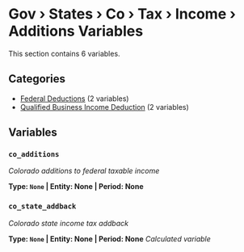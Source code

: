 # Gov › States › Co › Tax › Income › Additions Variables

This section contains 6 variables.

## Categories

- [Federal Deductions](federal_deductions/index.md) (2 variables)
- [Qualified Business Income Deduction](qualified_business_income_deduction/index.md) (2 variables)

## Variables

### `co_additions`
*Colorado additions to federal taxable income*

**Type: `None` | Entity: None | Period: None**

### `co_state_addback`
*Colorado state income tax addback*

**Type: `None` | Entity: None | Period: None**
*Calculated variable*
